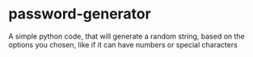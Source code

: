 # password-generator
A simple python code, that will generate a random string, based on the options you chosen, like if it can have numbers or special characters
